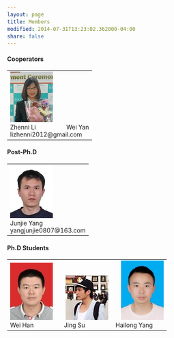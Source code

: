 ```yaml
---
layout: page
title: Members
modified: 2014-07-31T13:23:02.362000-04:00
share: false
---
```


<h4> Cooperators </h4>  
 <div><table><tr><td>
       <img src="../images/zhenni.jpg">
 <br>      	
       Zhenni Li
       &nbsp;&nbsp;&nbsp;&nbsp;&nbsp;&nbsp;&nbsp;&nbsp;&nbsp;&nbsp;&nbsp;&nbsp;&nbsp;&nbsp;&nbsp;&nbsp;&nbsp;
       Wei Yan
 <br>
       lizhenni2012@gmail.com
 </td></tr></table></div>  
 
<h4> Post-Ph.D </h4>  
 <div><table><tr><td>
  <img src="../images/junjie.jpg">  
<br>
      Junjie Yang
 <br>
      yangjunjie0807@163.com
 </td></tr></table></div>  
 
<h4> Ph.D Students </h4> 

 <div><table><tr><td>
       <img src="../images/weihan.jpg">      	
       	&nbsp;&nbsp;&nbsp;&nbsp;&nbsp;&nbsp;
       <img src="../images/jingsu.jpg">      	
       	&nbsp;&nbsp;&nbsp;&nbsp;&nbsp;&nbsp;
      		<img src="../images/hailong.jpg"><br>
       Wei Han
       &nbsp;&nbsp;&nbsp;&nbsp;&nbsp;
      	&nbsp;&nbsp;&nbsp;&nbsp;&nbsp;
       &nbsp;&nbsp;&nbsp;&nbsp;&nbsp;
      	Jing Su
       &nbsp;&nbsp;&nbsp;&nbsp;&nbsp;
      	&nbsp;&nbsp;&nbsp;&nbsp;&nbsp;
       &nbsp;&nbsp;&nbsp;&nbsp;&nbsp;
       Hailong Yang
 </td></tr></table></div>  

